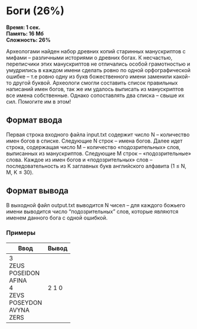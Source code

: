 <h1 class="title">Боги (26%)</h1>
<p><b>Время: 1 сек.<br>Память: 16 Мб<br>Сложность: 26%</b></p>
<p>Археологами найден набор древних копий старинных манускриптов с мифами – различными историями о древних богах. К несчастью, переписчики этих манускриптов не отличались особой грамотностью и умудрились в каждом имени сделать ровно по одной орфографической ошибке – т.е ровно одну из букв божественного имени заменили какой-то другой буквой. Археологи смогли составить список правильных написаний имен богов, так же им удалось выписать из манускриптов все имена собственные. Однако сопоставлять два списка – свыше их сил. Помогите им в этом!</p>
<h2>Формат ввода</h2>
<p>Первая строка входного файла input.txt содержит число N – количество имен богов в списке. Следующие N строк – имена богов. Далее идет строка, содержащая число M – количество «подозрительных» слов, выписанных из манускриптов. Следующие M строк – «подозрительные» слова. Каждое из имен богов и «подозрительных» слов – последовательность из K заглавных букв английского алфавита (1 ≤ N, M, K ≤ 30).</p>
<h2>Формат вывода</h2>
<p>В выходной файл output.txt выводится N чисел – для каждого божьего имени выводится число “подозрительных” слов, которые являются именем данного бога с одной ошибкой.</p>
<h3>Примеры</h3>
<table class="sample-tests">
  <thead>
     <tr>
        <th>Ввод</th>
        <th>Вывод</th>
     </tr>
  </thead>
  <tbody>
     <tr>
        <td>3<br>
            ZEUS<br>
            POSEIDON<br>
            AFINA<br>
            4<br>
            ZEVS<br>
            POSEYDON<br>
            AVYNA<br>
            ZERS</td>
        <td>2 1 0</td>
     </tr>
  </tbody>
</table>